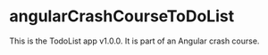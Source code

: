 # angularCrashCourseToDoList
This is the TodoList app v1.0.0. It is part of an Angular crash course.
